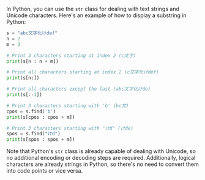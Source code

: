 In Python, you can use the `str` class for dealing with text strings and Unicode characters. Here's an example of how to display a substring in Python:

```python
s = "abc文字化けdef"
n = 2
m = 3

# Print 3 characters starting at index 2 (c文字)
print(s[n : n + m])

# Print all characters starting at index 2 (c文字化けdef)
print(s[n:])

# Print all characters except the last (abc文字化けde)
print(s[:-1])

# Print 3 characters starting with 'b' (bc文)
cpos = s.find('b')
print(s[cpos : cpos + m])

# Print 3 characters starting with "けd" (けde)
spos = s.find("けd")
print(s[spos : spos + m])
```

Note that Python's `str` class is already capable of dealing with Unicode, so no additional encoding or decoding steps are required. Additionally, logical characters are already strings in Python, so there's no need to convert them into code points or vice versa.
